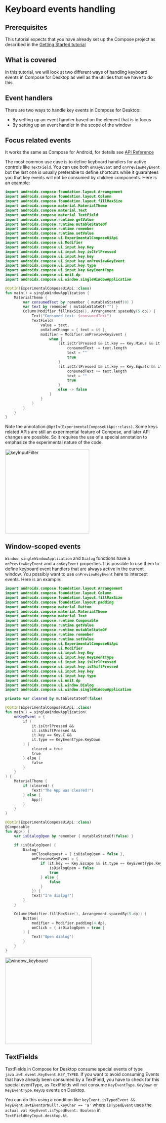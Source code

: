 # Keyboard events handling

## Prerequisites

This tutorial expects that you have already set up the Compose project as described in the [Getting Started tutorial](../Getting_Started)

## What is covered

In this tutorial, we will look at two different ways of handling keyboard events in Compose for Desktop as well as the utilities that we have to do this.

## Event handlers

There are two ways to handle key events in Compose for Desktop:

- By setting up an event handler based on the element that is in focus
- By setting up an event handler in the scope of the window

## Focus related events

It works the same as Compose for Android, for details see [API Reference](https://developer.android.com/reference/kotlin/androidx/compose/ui/input/key/package-summary#keyinputfilter)

The most common use case is to define keyboard handlers for active controls like `TextField`. You can use both `onKeyEvent` and `onPreviewKeyEvent` but the last one is usually preferable to define shortcuts while it guarantees you that key events will not be consumed by children components. Here is an example:

```kotlin
import androidx.compose.foundation.layout.Arrangement
import androidx.compose.foundation.layout.Column
import androidx.compose.foundation.layout.fillMaxSize
import androidx.compose.material.MaterialTheme
import androidx.compose.material.Text
import androidx.compose.material.TextField
import androidx.compose.runtime.getValue
import androidx.compose.runtime.mutableStateOf
import androidx.compose.runtime.remember
import androidx.compose.runtime.setValue
import androidx.compose.ui.ExperimentalComposeUiApi
import androidx.compose.ui.Modifier
import androidx.compose.ui.input.key.Key
import androidx.compose.ui.input.key.isCtrlPressed
import androidx.compose.ui.input.key.key
import androidx.compose.ui.input.key.onPreviewKeyEvent
import androidx.compose.ui.input.key.type
import androidx.compose.ui.input.key.KeyEventType
import androidx.compose.ui.unit.dp
import androidx.compose.ui.window.singleWindowApplication

@OptIn(ExperimentalComposeUiApi::class)
fun main() = singleWindowApplication {
    MaterialTheme {
        var consumedText by remember { mutableStateOf(0) }
        var text by remember { mutableStateOf("") }
        Column(Modifier.fillMaxSize(), Arrangement.spacedBy(5.dp)) {
            Text("Consumed text: $consumedText")
            TextField(
                value = text,
                onValueChange = { text = it },
                modifier = Modifier.onPreviewKeyEvent {
                    when {
                        (it.isCtrlPressed && it.key == Key.Minus && it.type == KeyEventType.KeyUp) -> {
                            consumedText -= text.length
                            text = ""
                            true
                        }
                        (it.isCtrlPressed && it.key == Key.Equals && it.type == KeyEventType.KeyUp) -> {
                            consumedText += text.length
                            text = ""
                            true
                        }
                        else -> false
                    }
                }
            )
        }
    }
}
```

Note the annotation `@OptIn(ExperimentalComposeUiApi::class)`. Some keys related APIs are still an experimental feature of Compose, and later API changes are possible. So it requires the use of a special annotation to emphasize the experimental nature of the code.

<img alt="keyInputFilter" src="keyInputFilter.gif" height="272" />

## Window-scoped events

`Window`, `singleWindowApplication` and `Dialog` functions have a `onPreviewKeyEvent` and a `onKeyEvent` properties. It is possible to use them to define keyboard event handlers that are always active in the current window. You possibly want to use `onPreviewKeyEvent` here to intercept events. Here is an example:

``` kotlin
import androidx.compose.foundation.layout.Arrangement
import androidx.compose.foundation.layout.Column
import androidx.compose.foundation.layout.fillMaxSize
import androidx.compose.foundation.layout.padding
import androidx.compose.material.Button
import androidx.compose.material.MaterialTheme
import androidx.compose.material.Text
import androidx.compose.runtime.Composable
import androidx.compose.runtime.getValue
import androidx.compose.runtime.mutableStateOf
import androidx.compose.runtime.remember
import androidx.compose.runtime.setValue
import androidx.compose.ui.ExperimentalComposeUiApi
import androidx.compose.ui.Modifier
import androidx.compose.ui.input.key.Key
import androidx.compose.ui.input.key.KeyEventType
import androidx.compose.ui.input.key.isCtrlPressed
import androidx.compose.ui.input.key.isShiftPressed
import androidx.compose.ui.input.key.key
import androidx.compose.ui.input.key.type
import androidx.compose.ui.unit.dp
import androidx.compose.ui.window.Dialog
import androidx.compose.ui.window.singleWindowApplication

private var cleared by mutableStateOf(false)

@OptIn(ExperimentalComposeUiApi::class)
fun main() = singleWindowApplication(
    onKeyEvent = {
        if (
            it.isCtrlPressed &&
            it.isShiftPressed &&
            it.key == Key.C &&
            it.type == KeyEventType.KeyDown
        ) {
            cleared = true
            true
        } else {
            false
        }
    }
) {
    MaterialTheme {
        if (cleared) {
            Text("The App was cleared!")
        } else {
            App()
        }
    }
}

@OptIn(ExperimentalComposeUiApi::class)
@Composable
fun App() {
    var isDialogOpen by remember { mutableStateOf(false) }

    if (isDialogOpen) {
        Dialog(
            onCloseRequest = { isDialogOpen = false },
            onPreviewKeyEvent = {
                if (it.key == Key.Escape && it.type == KeyEventType.KeyDown) {
                    isDialogOpen = false
                    true
                } else {
                    false
                }
            }) {
            Text("I'm dialog!")
        }
    }

    Column(Modifier.fillMaxSize(), Arrangement.spacedBy(5.dp)) {
        Button(
            modifier = Modifier.padding(4.dp),
            onClick = { isDialogOpen = true }
        ) {
            Text("Open dialog")
        }
    }
}
```

<img alt="window_keyboard" src="window_keyboard.gif" height="280" />

## TextFields

TextFields in Compose for Desktop consume special events of type `java.awt.event.KeyEvent.KEY_TYPED`. If you want to avoid consuming Events that have already been consumed by a TextField, you have to check for this special eventType, as TextFields will not consume `KeyEventType.KeyDown` or `KeyEventType.KeyUp` events on Desktop.

You can do this using a condition like `keyEvent.isTypedEvent && keyEvent.awtEventOrNull?.keyChar == 'a'` where `isTypedEvent` uses the `actual val KeyEvent.isTypedEvent: Boolean` in `TextFieldKeyInput.desktop.kt`.
